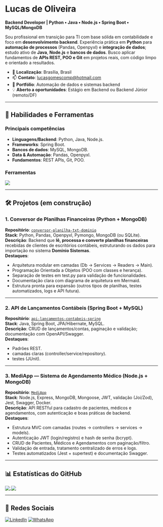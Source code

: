 # Lucas de Oliveira
**Backend Developer | Python • Java • Node.js • Spring Boot • MySQL/MongoDB**

Sou profissional em transição para TI com base sólida em contabilidade e foco em **desenvolvimento backend**. Experiência prática em **Python** para **automação de processos** (Pandas, Openpyxl) e **integração de dados**; estudo ativo de **Java**, **Node.js** e **bancos de dados**. Busco aplicar fundamentos de **APIs REST, POO e Git** em projetos reais, com código limpo e orientado a resultados.

- 📍 **Localização**: Brasília, Brasil  
- 📫 **Contato**: [lucasgomescomp@hotmail.com](mailto:lucasgomescomp@hotmail.com)  
- 🚀 **Portfólio**: Automação de dados e sistemas backend  
- 💡 **Aberto a oportunidades**: Estágio em Backend ou Backend Júnior (remoto/DF)

---

## 🚀 Habilidades e Ferramentas

### **Principais competências**
- **Linguagens/Backend**: Python, Java, Node.js.
- **Frameworks**: Spring Boot.
- **Bancos de dados**: MySQL, MongoDB.
- **Data & Automação**: Pandas, Openpyxl.
- **Fundamentos**: REST APIs, Git, POO.

### **Ferramentas**
<p align="left">
  <a href="https://skillicons.dev">
    <img src="https://skillicons.dev/icons?i=python,java,nodejs,spring,mysql,mongodb,git" />
  </a>
</p>

---

## 🛠️ Projetos (em construção)

### **1. Conversor de Planilhas Financeiras (Python + MongoDB)**  
**Repositório**: <a href="https://github.com/euolucasgomes/conversor-planilha-txt-dominio">`conversor-planilha-txt-dominio`</a>  
**Stack**: Python, Pandas, Openpyxl, Pymongo, MongoDB (ou SQLite). 
**Descrição**: Backend que **lê, processa e converte planilhas financeiras** recebidas de clientes de escritórios contábeis, estruturando os dados para importação no sistema **Domínio Sistemas**.  
**Destaques**:
- Arquitetura modular em camadas (Db → Services → Readers → Main).
- Programação Orientada a Objetos (POO com classes e herança).
- Separação de testes em test.py para validação de funcionalidades.
- Documentação clara com diagrama de arquitetura em Mermaid.
- Estrutura pronta para expansão (outros tipos de planilhas, testes automatizados, logs e API futura).

---

### **2. API de Lançamentos Contábeis (Spring Boot + MySQL)**  
**Repositório**: <a href="#">`api-lancamentos-contabeis-spring`</a>  
**Stack**: Java, Spring Boot, JPA/Hibernate, MySQL.  
**Descrição**: CRUD de lançamentos/contas, paginação e validação; documentação com OpenAPI/Swagger.  
**Destaques**:
- Padrões REST.
- camadas claras (controller/service/repository).
- testes (JUnit).

---

### **3. MediApp — Sistema de Agendamento Médico (Node.js + MongoDB)**  
**Repositório**: <a href="#">`MediApp`</a>  
**Stack**: Node.js, Express, MongoDB, Mongoose, JWT, validação (Joi/Zod), Jest, Swagger, Docker.  
**Descrição**: API RESTful para cadastro de pacientes, médicos e agendamentos, com autenticação e boas práticas de backend.  
**Destaques**:
- Estrutura MVC com camadas (routes → controllers → services → models).
- Autenticação JWT (login/registro) e hash de senha (bcrypt).
- CRUD de Pacientes, Médicos e Agendamentos com paginação/filtro.
- Validação de entrada, tratamento centralizado de erros e logs.
- Testes automatizados (Jest + supertest) e documentação Swagger.
---

## 📊 Estatísticas do GitHub
<a href="https://github.com/euolucasgomes">
  <img align="center" src="https://github-readme-stats.vercel.app/api?username=euolucasgomes&show_icons=true&count_private=true&title_color=0F62FE&text_color=2D3A40&icon_color=0F62FE&bg_color=FFFFFF&hide_border=true" />
  <img align="center" src="https://github-readme-stats.vercel.app/api/top-langs/?username=euolucasgomes&layout=compact&hide_border=true&bg_color=FFFFFF&title_color=0F62FE&text_color=2D3A40" />
</a>

---

## 📱 Redes Sociais
<p align="left">
  <a href="https://www.linkedin.com/in/lucas-gomes-de-oliveira-75b234107/" title="LinkedIn">
  <img src="https://img.shields.io/badge/-Linkedin-0e76a8?style=flat-square&logo=Linkedin&logoColor=white&link=/" alt="LinkedIn"/></a>

  <a href="https://wa.me/5561993192354" title="WhatsApp">
  <img src="https://img.shields.io/badge/-WhatsApp-25d366?style=flat-square&labelColor=25d366&logo=whatsapp&logoColor=white&link=" alt="WhatsApp"/></a>
</p>

